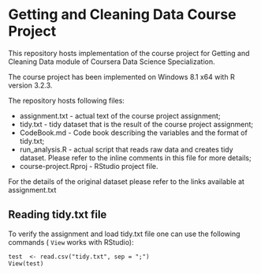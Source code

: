 # Getting and Cleaning Data Course Project
This repository hosts implementation of the course project for Getting and Cleaning Data module of Coursera Data Science Specialization.

The course project has been implemented on Windows 8.1 x64 with R version 3.2.3.

The repository hosts following files:
* assignment.txt - actual text of the course project assignment;
* tidy.txt - tidy dataset that is the result of the course project assignment;
* CodeBook.md - Code book describing the variables and the format of tidy.txt;
* run\_analysis.R - actual script that reads raw data and creates tidy dataset. Please refer to the inline comments in this file for more details;
* course-project.Rproj - RStudio project file.

For the details of the original dataset please refer to the links available at assignment.txt

## Reading tidy.txt file
To verify the assignment and load tidy.txt file one can use the following commands ( `View` works with RStudio):
```
test  <- read.csv("tidy.txt", sep = ";")
View(test)
```
